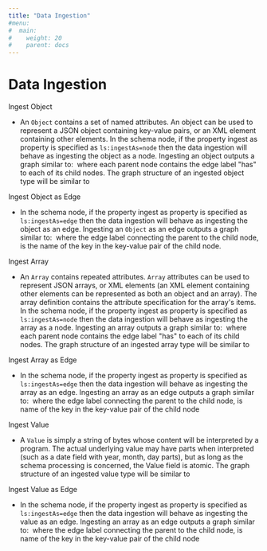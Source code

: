 ```yaml
---
title: "Data Ingestion"
#menu: 
#  main:
#    weight: 20
#    parent: docs
---
```


# Data Ingestion


Ingest Object
* An `Object` contains a set of named attributes. An object can be used to represent a JSON object containing key-value pairs, or an XML element containing other elements. In the schema node, if the property ingest as property is specified as `ls:ingestAs=node` then the data ingestion will behave as ingesting the object as a node. Ingesting an object outputs a graph similar to: <img> where 
each parent node contains the edge label "has" to each of its child nodes. The graph structure of an ingested object type will be similar to <img>

Ingest Object as Edge
* In the schema node, if the property ingest as property is specified as `ls:ingestAs=edge` then the data ingestion will behave as ingesting the object as an edge. Ingesting an `Object` as an edge outputs a graph similar to: <img> where 
the edge label connecting the parent to the child node, is the name of the key in the key-value pair of the child node.

Ingest Array
* An `Array` contains repeated attributes. `Array` attributes can be used to represent JSON arrays, or XML elements (an XML element containing other elements can be represented as both an object and an array). The array definition contains the attribute specification for the array's items. In the schema node, if the property ingest as property is specified as `ls:ingestAs=node` then the data ingestion will behave as ingesting the array as a node. Ingesting an array outputs a graph similar to: <img> where 
each parent node contains the edge label "has" to each of its child nodes. The graph structure of an ingested array type will be similar to <img>

Ingest Array as Edge
* In the schema node, if the property ingest as property is specified as `ls:ingestAs=edge` then the data ingestion will behave as ingesting the array as an edge. Ingesting an array as an edge outputs a graph similar to: <img> where 
the edge label connecting the parent to the child node, is name of the key in the key-value pair of the child node

Ingest Value
* A `Value` is simply a string of bytes whose content will be interpreted by a program. The actual underlying value may have parts when interpreted (such as a date field with year, month, day parts), but as long as the schema processing is concerned, the Value field is atomic. The graph structure of an ingested value type will be similar to <img>

Ingest Value as Edge
* In the schema node, if the property ingest as property is specified as `ls:ingestAs=edge` then the data ingestion will behave as ingesting the value as an edge. Ingesting an array as an edge outputs a graph similar to: <img> where 
the edge label connecting the parent to the child node, is name of the key in the key-value pair of the child node
